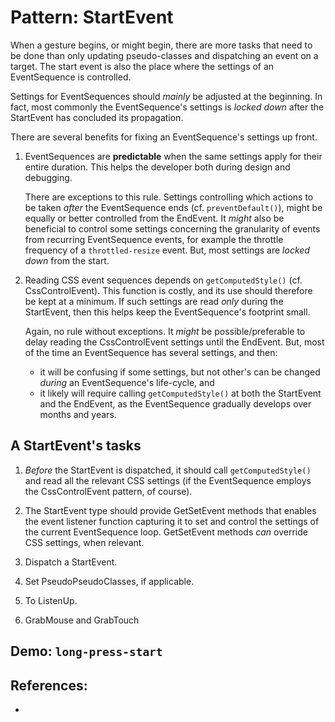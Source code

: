 # Pattern: StartEvent

When a gesture begins, or might begin, there are more tasks that need to be done than only updating pseudo-classes and dispatching an event on a target. The start event is also the place where the settings of an EventSequence is controlled.

Settings for EventSequences should *mainly* be adjusted at the beginning. In fact, most commonly the EventSequence's settings is *locked down* after the StartEvent has concluded its propagation.
 
There are several benefits for fixing an EventSequence's settings up front.

1. EventSequences are **predictable** when the same settings apply for their entire duration. This helps the developer both during design and debugging.

   There are exceptions to this rule. Settings controlling which actions to be taken *after* the EventSequence ends (cf. `preventDefault()`), might be equally or better controlled from the EndEvent. It *might* also be beneficial to control some settings concerning the granularity of events from recurring EventSequence events, for example the throttle frequency of a `throttled-resize` event. But, most settings are *locked down* from the start.
   
2. Reading CSS event sequences depends on `getComputedStyle()` (cf. CssControlEvent). This function is costly, and its use should therefore be kept at a minimum. If such settings are read *only* during the StartEvent, then this helps keep the EventSequence's footprint small.

   Again, no rule without exceptions. It *might* be possible/preferable to delay reading the CssControlEvent settings until the EndEvent. But, most of the time an EventSequence has several settings, and then:
    * it will be confusing if some settings, but not other's can be changed *during* an EventSequence's life-cycle, and
    * it likely will require calling `getComputedStyle()` at both the StartEvent and the EndEvent, as the EventSequence gradually develops over months and years.
    
## A StartEvent's tasks

1. *Before* the StartEvent is dispatched, it should call `getComputedStyle()` and read all the relevant CSS settings (if the EventSequence employs the CssControlEvent pattern, of course).

2. The StartEvent type should provide GetSetEvent methods that enables the event listener function capturing it to set and control the settings of the current EventSequence loop. GetSetEvent methods *can* override CSS settings, when relevant.

3. Dispatch a StartEvent.

4. Set PseudoPseudoClasses, if applicable.

5. To ListenUp.

6. GrabMouse and GrabTouch

## Demo: `long-press-start`



## References:

 * 
